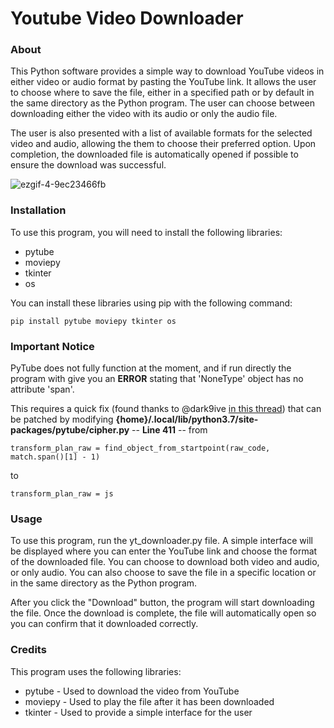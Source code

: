 # Youtube Video Downloader

### About
This Python software provides a simple way to download YouTube videos in either video or audio format by pasting the YouTube link.
It allows the user to choose where to save the file, either in a specified path or by default in the same directory as the Python program. 
The user can choose between downloading either the video with its audio or only the audio file. 

The user is also presented with a list of available formats for the selected video and audio, allowing the them to choose their preferred option. 
Upon completion, the downloaded file is automatically opened if possible to ensure the download was successful.


![ezgif-4-9ec23466fb](https://user-images.githubusercontent.com/115204665/227121394-70fe0e35-3552-4eba-bed5-57d94c2a6273.gif)

### Installation
To use this program, you will need to install the following libraries:

* pytube
* moviepy
* tkinter
* os

You can install these libraries using pip with the following command:
```
pip install pytube moviepy tkinter os
```

### Important Notice
PyTube does not fully function at the moment, and if run directly the program with give you an **ERROR** stating that 'NoneType' object has no attribute 'span'.

This requires a quick fix (found thanks to @dark9ive [in this thread](https://github.com/pytube/pytube/issues/1498#issuecomment-1472963944)) that can be patched by modifying **{home}/.local/lib/python3.7/site-packages/pytube/cipher.py** -- **Line 411** -- from
```
transform_plan_raw = find_object_from_startpoint(raw_code, match.span()[1] - 1)
```
to
```
transform_plan_raw = js
```

### Usage
To use this program, run the yt_downloader.py file. A simple interface will be displayed where you can enter the YouTube link and choose the format of the downloaded file. You can choose to download both video and audio, or only audio. You can also choose to save the file in a specific location or in the same directory as the Python program.

After you click the "Download" button, the program will start downloading the file. Once the download is complete, the file will automatically open so you can confirm that it downloaded correctly.

### Credits 
This program uses the following libraries:

* pytube - Used to download the video from YouTube
* moviepy - Used to play the file after it has been downloaded
* tkinter - Used to provide a simple interface for the user

